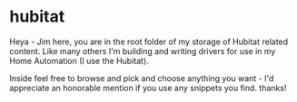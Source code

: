 # hubitat

Heya - Jim here, you are in the root folder of my storage of Hubitat related content.   Like many others I'm building and writing
drivers for use in my Home Automation (I use the Hubitat).

Inside feel free to browse and pick and choose anything you want - I'd appreciate an honorable mention if you use any snippets you find.
thanks!
